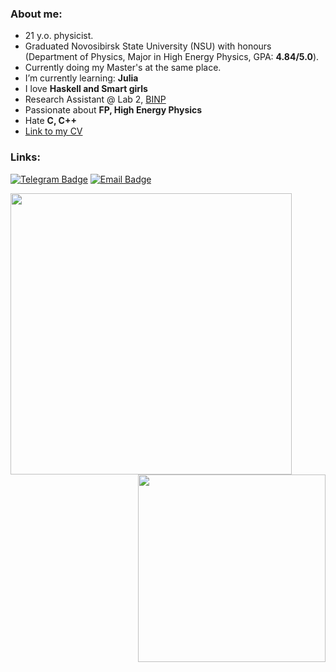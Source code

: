 ### About me:

- 21 y.o. physicist.
- Graduated Novosibirsk State University (NSU) with honours (Department of Physics, Major in High Energy Physics, GPA: **4.84/5.0**).
- Currently doing my Master's at the same place.
- I’m currently learning: **Julia**
- I love **Haskell and Smart girls** 
- Research Assistant @ Lab 2, [BINP](https://www.inp.nsk.su/budker-institute-of-nuclear-physics)
- Passionate about **FP, High Energy Physics**
- Hate **C, C++**
- [Link to my CV](https://docs.google.com/document/d/1r4DXIKd6BD4s7EwAozlHnKYQIqSpqqXrJ88ngEyucQk/edit?usp=sharing) 

### Links:

[![Telegram Badge](https://img.shields.io/badge/-Telegram-0088cc?style=for-the-badge&logo=appveyor&logo=Telegram&logoColor=white&color=blue)](https://t.me/NorthernStag)
[![Email Badge](https://img.shields.io/badge/-Email-0088cc?style=for-the-badge&logo=appveyor&logo=Gmail&logoColor=white&color=yellow)](mailto:daniilivanov1606@gmail.com)

<a href="https://github.com/anuraghazra/github-readme-stats">
  <img align="left" width="450" src="https://github-readme-stats.vercel.app/api?username=AliensWithdrawPeople&show_icons=true&theme=tokyonight&cache_seconds=180" />
</a>

<a href="https://github.com/anuraghazra/github-readme-stats">
  <img align="right" width=300" src="https://github-readme-stats.vercel.app/api/top-langs/?username=AliensWithdrawPeople&show_icons=true&theme=cobalt&layout=compact&cache_seconds=180" />
</a>

